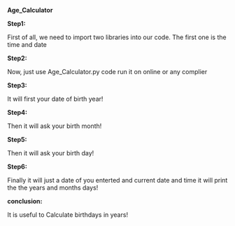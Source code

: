    **Age_Calculator**



**Step1:**  

First of all, we need to import two libraries into our code. The first one is the time and date

**Step2:**  

Now, just use Age_Calculator.py code run it on online or any complier 

**Step3:**

It will first your date of birth year!

**Step4:** 

Then it will ask your birth month!

**Step5:** 

Then it will ask your birth day!

**Step6:**  

Finally it will just a date of you enterted and current date and time it will print the the years and months days!

**conclusion:** 

It is useful to Calculate birthdays in years!
